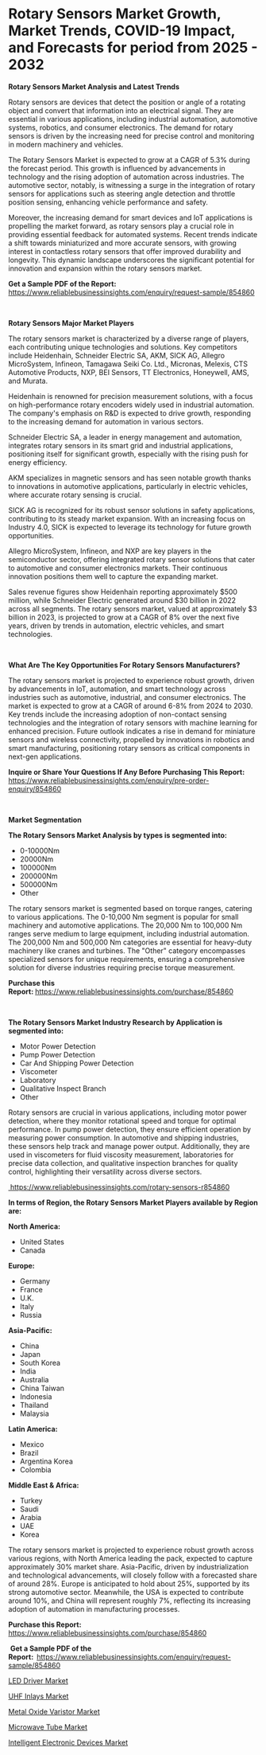 <p><h1>Rotary Sensors Market Growth, Market Trends, COVID-19 Impact, and Forecasts for period from 2025 - 2032</h1></p><p><strong>Rotary Sensors Market Analysis and Latest Trends</strong></p>
<p><p>Rotary sensors are devices that detect the position or angle of a rotating object and convert that information into an electrical signal. They are essential in various applications, including industrial automation, automotive systems, robotics, and consumer electronics. The demand for rotary sensors is driven by the increasing need for precise control and monitoring in modern machinery and vehicles.</p><p>The Rotary Sensors Market is expected to grow at a CAGR of 5.3% during the forecast period. This growth is influenced by advancements in technology and the rising adoption of automation across industries. The automotive sector, notably, is witnessing a surge in the integration of rotary sensors for applications such as steering angle detection and throttle position sensing, enhancing vehicle performance and safety.</p><p>Moreover, the increasing demand for smart devices and IoT applications is propelling the market forward, as rotary sensors play a crucial role in providing essential feedback for automated systems. Recent trends indicate a shift towards miniaturized and more accurate sensors, with growing interest in contactless rotary sensors that offer improved durability and longevity. This dynamic landscape underscores the significant potential for innovation and expansion within the rotary sensors market.</p></p>
<p><strong>Get a Sample PDF of the Report:&nbsp;</strong> <a href="https://www.reliablebusinessinsights.com/enquiry/request-sample/854860?utm_campaign=1106&utm_medium=2&utm_source=Github&utm_content=ia&utm_term=06042025&utm_id=rotary-sensors">https://www.reliablebusinessinsights.com/enquiry/request-sample/854860</a></p>
<p>&nbsp;</p>
<p><strong>Rotary Sensors Major Market Players</strong></p>
<p><p>The rotary sensors market is characterized by a diverse range of players, each contributing unique technologies and solutions. Key competitors include Heidenhain, Schneider Electric SA, AKM, SICK AG, Allegro MicroSystem, Infineon, Tamagawa Seiki Co. Ltd., Micronas, Melexis, CTS Automotive Products, NXP, BEI Sensors, TT Electronics, Honeywell, AMS, and Murata.</p><p>Heidenhain is renowned for precision measurement solutions, with a focus on high-performance rotary encoders widely used in industrial automation. The company's emphasis on R&D is expected to drive growth, responding to the increasing demand for automation in various sectors.</p><p>Schneider Electric SA, a leader in energy management and automation, integrates rotary sensors in its smart grid and industrial applications, positioning itself for significant growth, especially with the rising push for energy efficiency.</p><p>AKM specializes in magnetic sensors and has seen notable growth thanks to innovations in automotive applications, particularly in electric vehicles, where accurate rotary sensing is crucial.</p><p>SICK AG is recognized for its robust sensor solutions in safety applications, contributing to its steady market expansion. With an increasing focus on Industry 4.0, SICK is expected to leverage its technology for future growth opportunities.</p><p>Allegro MicroSystem, Infineon, and NXP are key players in the semiconductor sector, offering integrated rotary sensor solutions that cater to automotive and consumer electronics markets. Their continuous innovation positions them well to capture the expanding market.</p><p>Sales revenue figures show Heidenhain reporting approximately $500 million, while Schneider Electric generated around $30 billion in 2022 across all segments. The rotary sensors market, valued at approximately $3 billion in 2023, is projected to grow at a CAGR of 8% over the next five years, driven by trends in automation, electric vehicles, and smart technologies.</p></p>
<p>&nbsp;</p>
<p><strong>What Are The Key Opportunities For Rotary Sensors Manufacturers?</strong></p>
<p><p>The rotary sensors market is projected to experience robust growth, driven by advancements in IoT, automation, and smart technology across industries such as automotive, industrial, and consumer electronics. The market is expected to grow at a CAGR of around 6-8% from 2024 to 2030. Key trends include the increasing adoption of non-contact sensing technologies and the integration of rotary sensors with machine learning for enhanced precision. Future outlook indicates a rise in demand for miniature sensors and wireless connectivity, propelled by innovations in robotics and smart manufacturing, positioning rotary sensors as critical components in next-gen applications.</p></p>
<p><strong>Inquire or Share Your Questions If Any Before Purchasing This Report:</strong> <a href="https://www.reliablebusinessinsights.com/enquiry/pre-order-enquiry/854860?utm_campaign=1106&utm_medium=2&utm_source=Github&utm_content=ia&utm_term=06042025&utm_id=rotary-sensors">https://www.reliablebusinessinsights.com/enquiry/pre-order-enquiry/854860</a></p>
<p>&nbsp;</p>
<p><strong>Market Segmentation</strong></p>
<p><strong>The Rotary Sensors Market Analysis by types is segmented into:</strong></p>
<p><ul><li>0-10000Nm</li><li>20000Nm</li><li>100000Nm</li><li>200000Nm</li><li>500000Nm</li><li>Other</li></ul></p>
<p><p>The rotary sensors market is segmented based on torque ranges, catering to various applications. The 0-10,000 Nm segment is popular for small machinery and automotive applications. The 20,000 Nm to 100,000 Nm ranges serve medium to large equipment, including industrial automation. The 200,000 Nm and 500,000 Nm categories are essential for heavy-duty machinery like cranes and turbines. The "Other" category encompasses specialized sensors for unique requirements, ensuring a comprehensive solution for diverse industries requiring precise torque measurement.</p></p>
<p><strong>Purchase this Report:&nbsp;</strong><a href="https://www.reliablebusinessinsights.com/purchase/854860?utm_campaign=1106&utm_medium=2&utm_source=Github&utm_content=ia&utm_term=06042025&utm_id=rotary-sensors">https://www.reliablebusinessinsights.com/purchase/854860</a></p>
<p>&nbsp;</p>
<p><strong>The Rotary Sensors Market Industry Research by Application is segmented into:</strong></p>
<p><ul><li>Motor Power Detection</li><li>Pump Power Detection</li><li>Car And Shipping Power Detection</li><li>Viscometer</li><li>Laboratory</li><li>Qualitative Inspect Branch</li><li>Other</li></ul></p>
<p><p>Rotary sensors are crucial in various applications, including motor power detection, where they monitor rotational speed and torque for optimal performance. In pump power detection, they ensure efficient operation by measuring power consumption. In automotive and shipping industries, these sensors help track and manage power output. Additionally, they are used in viscometers for fluid viscosity measurement, laboratories for precise data collection, and qualitative inspection branches for quality control, highlighting their versatility across diverse sectors.</p></p>
<p><a href="https://www.reliablebusinessinsights.com/rotary-sensors-r854860?utm_campaign=1106&utm_medium=2&utm_source=Github&utm_content=ia&utm_term=06042025&utm_id=rotary-sensors">&nbsp;https://www.reliablebusinessinsights.com/rotary-sensors-r854860</a></p>
<p><strong>In terms of Region, the Rotary Sensors Market Players available by Region are:</strong></p>
<p>
    <p> <strong> North America: </strong>
        <ul>
            <li>United States</li>
            <li>Canada</li>
        </ul>
        </p> 
    <p> <strong> Europe: </strong>
        <ul>
            <li>Germany</li>
            <li>France</li>
            <li>U.K.</li>
            <li>Italy</li>
            <li>Russia</li>
        </ul>
        </p> 
    <p> <strong> Asia-Pacific: </strong>
        <ul>
            <li>China</li>
            <li>Japan</li>
            <li>South Korea</li>
            <li>India</li>
            <li>Australia</li>
            <li>China Taiwan</li>
            <li>Indonesia</li>
            <li>Thailand</li>
            <li>Malaysia</li>
        </ul>
        </p> 
    <p> <strong> Latin America: </strong>
        <ul>
            <li>Mexico</li>
            <li>Brazil</li>
            <li>Argentina Korea</li>
            <li>Colombia</li>
        </ul>
        </p> 
    <p> <strong> Middle East & Africa: </strong>
        <ul>
            <li>Turkey</li>
            <li>Saudi</li>
            <li>Arabia</li>
            <li>UAE</li>
            <li>Korea</li>
        </ul>
    </p>
    </p>
<p><p>The rotary sensors market is projected to experience robust growth across various regions, with North America leading the pack, expected to capture approximately 30% market share. Asia-Pacific, driven by industrialization and technological advancements, will closely follow with a forecasted share of around 28%. Europe is anticipated to hold about 25%, supported by its strong automotive sector. Meanwhile, the USA is expected to contribute around 10%, and China will represent roughly 7%, reflecting its increasing adoption of automation in manufacturing processes.</p></p>
<p><strong>Purchase this Report: </strong><a href="https://www.reliablebusinessinsights.com/purchase/854860?utm_campaign=1106&utm_medium=2&utm_source=Github&utm_content=ia&utm_term=06042025&utm_id=rotary-sensors">https://www.reliablebusinessinsights.com/purchase/854860</a></p>
<p>&nbsp;<strong>Get a Sample PDF of the Report:&nbsp;&nbsp;</strong><a href="https://www.reliablebusinessinsights.com/enquiry/request-sample/854860?utm_campaign=1106&utm_medium=2&utm_source=Github&utm_content=ia&utm_term=06042025&utm_id=rotary-sensors">https://www.reliablebusinessinsights.com/enquiry/request-sample/854860</a></p>
<p><strong></strong></p>
<p><p><a href="https://github.com/trenkkwasek84/Market-Research-Report-List-1/blob/main/led-driver-market.md?utm_campaign=1106&utm_medium=2&utm_source=Github&utm_content=ia&utm_term=06042025&utm_id=rotary-sensors">LED Driver Market</a></p><p><a href="https://github.com/godekkutero4/Market-Research-Report-List-1/blob/main/uhf-inlays-market.md?utm_campaign=1106&utm_medium=2&utm_source=Github&utm_content=ia&utm_term=06042025&utm_id=rotary-sensors">UHF Inlays Market</a></p><p><a href="https://github.com/rjaibiagha/Market-Research-Report-List-1/blob/main/metal-oxide-varistor-market.md?utm_campaign=1106&utm_medium=2&utm_source=Github&utm_content=ia&utm_term=06042025&utm_id=rotary-sensors">Metal Oxide Varistor Market</a></p><p><a href="https://github.com/rumaskdallys2/Market-Research-Report-List-1/blob/main/microwave-tube-market.md?utm_campaign=1106&utm_medium=2&utm_source=Github&utm_content=ia&utm_term=06042025&utm_id=rotary-sensors">Microwave Tube Market</a></p><p><a href="https://github.com/brinnoifon/Market-Research-Report-List-1/blob/main/intelligent-electronic-devices-market.md?utm_campaign=1106&utm_medium=2&utm_source=Github&utm_content=ia&utm_term=06042025&utm_id=rotary-sensors">Intelligent Electronic Devices Market</a></p></p>